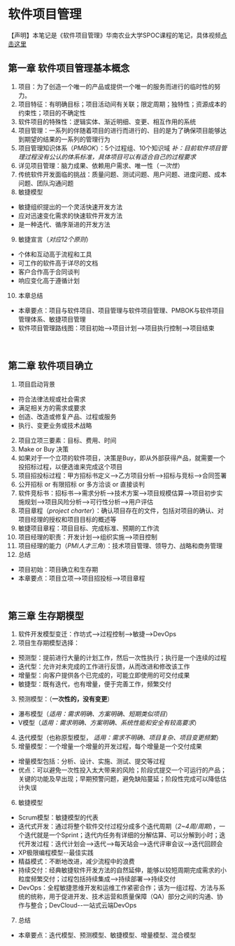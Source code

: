 # 软件项目管理
【声明】本笔记是《软件项目管理》华南农业大学SPOC课程的笔记，具体视频[点击这里](https://www.icourse163.org/home.htm?userId=1033592305#/home/course)
## 第一章	软件项目管理基本概念
1. 项目：为了创造一个唯一的产品或提供一个唯一的服务而进行的临时性的努力。
2. 项目特征：有明确目标；项目活动间有关联；限定周期；独特性；资源成本的约束性；项目的不确定性
3. 软件项目的特殊性：逻辑实体、渐近明细、变更、相互作用的系统
4. 项目管理：一系列的伴随着项目的进行而进行的、目的是为了确保项目能够达到期望的结果的一系列的管理行为
5. 项目管理知识体系（*PMBOK*）：5个过程组、10个知识域
*补：目前软件项目管理过程没有公认的体系标准，具体项目可以有适合自己的过程要求*
6. 详见项目管理：脑力成果、依赖用户需求、唯一性（*一次性*）
7. 传统软件开发面临的挑战：质量问题、测试问题、用户问题、进度问题、成本问题、团队沟通问题
8. 敏捷模型
* 敏捷组织提出的一个灵活快速开发方法
* 应对迅速变化需求的快速软件开发方法
* 是一种迭代、循序渐进的开发方法
9. 敏捷宣言（*对应12个原则*）
* 个体和互动高于流程和工具
* 可工作的软件高于详尽的文档
* 客户合作高于合同谈判
* 响应变化高于遵循计划
10. 本章总结
* 本章要点：项目与软件项目、项目管理与软件项目管理、PMBOK与软件项目管理体系、敏捷项目管理
* 软件项目管理路线图：项目初始-->项目计划-->项目执行控制-->项目结束

<br>

## 第二章	软件项目确立
1. 项目启动背景
* 符合法律法规或社会需求
* 满足相关方的需求或要求
* 创造、改造或修复产品、过程或服务
* 执行、变更业务或技术战略
2. 项目立项三要素：目标、费用、时间
3. Make or Buy 决策
4. 如果对于一个立项的软件项目，决策是Buy，即从外部获得产品，就需要一个投招标过程，以便选谁来完成这个项目
5. 项目招投标过程：甲方招标书定义-->乙方项目分析-->招标与竞标-->合同签署
6. 公开招标 or 有限招标 or 多方洽谈 or 直接谈判
7. 软件竞标书：招标书-->需求分析-->技术方案-->项目规模估算-->项目初步实施规划-->项目风险分析-->可行性分析-->用户评估
8. 项目章程（*project charter*）：确认项目存在的文件，包括对项目的确认、对项目经理的授权和项目目标的概述等
9. 敏捷项目章程：项目目标、完成标准、预期的工作流
10. 项目经理的职责：开发计划-->组织实施-->项目控制
11. 项目经理的能力（*PMI人才三角*）：技术项目管理、领导力、战略和商务管理
12. 总结
* 项目初始：项目确立和生存期
* 本章要点：项目立项-->项目招投标-->项目章程

<br>

## 第三章	生存期模型
1. 软件开发模型变迁：作坊式-->过程控制-->敏捷-->DevOps
2. 项目生存期模型选择：
* 预测型：提前进行大量的计划工作，然后一次性执行；执行是一个连续的过程
* 迭代型：允许对未完成的工作进行反馈，从而改进和修改该工作
* 增量型：向客户提供各个已完成的，可能立即使用的可交付成果
* 敏捷型：既有迭代，也有增量，便于完善工作，频繁交付
3. 预测模型：（**一次性的，没有变更**）
* 瀑布模型（*适用：需求明确、方案明确、短期类似项目*）
* V模型（*适用：需求明确、方案明确、系统性能和安全有较高要求*）
4. 迭代模型（也称原型模型， *适用：需求不明确、项目复杂、项目变更频繁*）
5. 增量模型：一个增量一个增量的开发过程，每个增量是一个交付成果
* 增量模型包括：分析、设计、实施、测试、提交等过程
* 优点：可以避免一次性投入太大带来的风险；阶段式提交一个可运行的产品；关键的功能及早出现；早期预警问题，避免缺陷蔓延；阶段性完成可以降低估计失误
6. 敏捷模型
* Scrum模型：敏捷模型的代表
* 迭代式开发：通过将整个软件交付过程分成多个迭代周期（*2~4周/周期*），一个迭代就是一个Sprint；迭代内任务有详细的分解估算、可以分解到小时；迭代开发过程：迭代计划会-->迭代-->每天站会-->迭代评审会议-->迭代回顾会
* XP极限编程模型--最佳实践
* 精益模式：不断地改进，减少流程中的浪费
* 持续交付：经典敏捷软件开发方法的自然延伸，能够以较短周期完成需求的小粒度频繁交付；过程包括持续集成-->持续部署-->持续交付
* DevOps：全程敏捷思维开发和运维工作紧密合作；该为一组过程、方法与系统的统称，用于促进开发、技术运营和质量保障（QA）部分之间的沟通、协作与整合；DevCloud--一站式云端DevOps
7. 总结
* 本章要点：迭代模型、预测模型、敏捷模型、增量模型、混合模型
